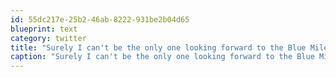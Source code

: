 ```yaml
---
id: 55dc217e-25b2-46ab-8222-931be2b04d65
blueprint: text
category: twitter
title: "Surely I can't be the only one looking forward to the Blue Mile? (Or are we calling it something else?)"
caption: "Surely I can't be the only one looking forward to the Blue Mile? (Or are we calling it something else?)"
---
```

